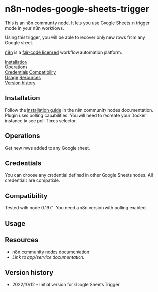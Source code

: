 # n8n-nodes-google-sheets-trigger

This is an n8n community node. It lets you use Google Sheets in trigger mode in your n8n workflows.

Using this trigger, you will be able to recover only new rows from any Google sheet.

[n8n](https://n8n.io/) is a [fair-code licensed](https://docs.n8n.io/reference/license/) workflow automation platform.

[Installation](#installation)  
[Operations](#operations)  
[Credentials](#credentials)
[Compatibility](#compatibility)  
[Usage](#usage)
[Resources](#resources)  
[Version history](#version-history)

## Installation

Follow the [installation guide](https://docs.n8n.io/integrations/community-nodes/installation/) in the n8n community nodes documentation.
Plugin uses polling capabilities. You will need to recreate your Docker instance to see poll Times selector.

## Operations

Get new rows added to any Google sheet.

## Credentials

You can choose any credential defined in other Google Sheets nodes. 
All credentials are compatible.

## Compatibility

Tested with node 0.197.1.
You need a n8n version with polling enabled.

## Usage



## Resources

* [n8n community nodes documentation](https://docs.n8n.io/integrations/community-nodes/)
* _Link to app/service documentation._

## Version history

* 2022/10/12 - Initial version for Google Sheets Trigger

